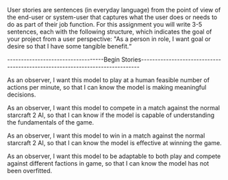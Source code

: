 User stories are sentences (in everyday language) from the point of view of the end-user or system-user that captures what the 
user does or needs to do as part of their job function. For this assignment you will write 3-5 sentences, each with the 
following structure, which indicates the goal of your project from a user perspective: "As a person in role, I want goal or 
desire so that I have some tangible benefit.“

-----------------------------------Begin Stories-----------------------------------------------------------------------------

As an observer, I want this model to play at a human feasible number of actions per minute, so that I can know the model is 
making meaningful decisions.

As an observer, I want this model to compete in a match against the normal starcraft 2 AI, so that I can know if the model is 
capable of understanding the fundamentals of the game.

As an observer, I want this model to win in a match against the normal starcraft 2 AI, so that I can know the model is 
effective at winning the game.

As an observer, I want this model to be adaptable to both play and compete against different factions in game, so that I can 
know the model has not been overfitted.
